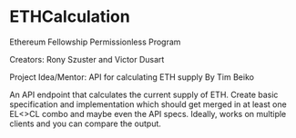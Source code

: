 # ETHCalculation
Ethereum Fellowship Permissionless Program

Creators: Rony Szuster and Victor Dusart

Project Idea/Mentor:
API for calculating ETH supply
By Tim Beiko

An API endpoint that calculates the current supply of ETH. Create basic specification and implementation which should get merged in at least one EL<>CL combo and maybe even the API specs. 
Ideally, works on multiple clients and you can compare the output.
